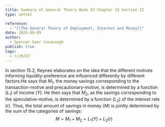 ```yaml
---
title: Summary of General Theory Book IV Chapter 15 Section II
type: zettel

reference:
  - "[[The General Theory of Employment, Interest and Money]]"
date: 2024-09-09
author:
  - Spencer Saar Cavanaugh
publish: true
tags:
  - r/JK/GT
---
```


In section 15.2, Keynes elaborates on the idea that the different motives informing liquidity-preference are influenced differently by different factors.He says that $M_1$, the money savings corresponding to the transaction-motive and precautionary-motive, is determined by a function ($L_1$) of income ($Y$). He then says that $M_2$, as the savings corresponding to the speculative-motive, is determined by a function ($L_2$) of the interest rate ($r$). Thus, the total amount of savings in money ($M$) is jointly determined by the sum of the categories of savings: $$M = M_1 + M_2 = L_1(Y) + L_2(r)$$
